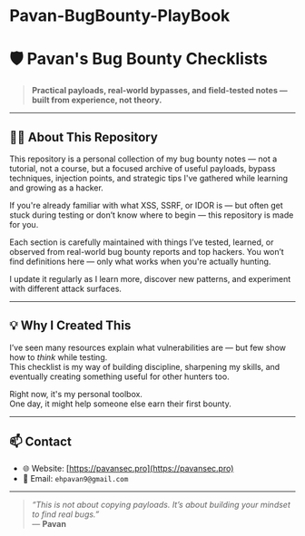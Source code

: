 # Pavan-BugBounty-PlayBook
# 🛡️ Pavan's Bug Bounty Checklists

> **Practical payloads, real-world bypasses, and field-tested notes — built from experience, not theory.**

---

## 👨‍💻 About This Repository

This repository is a personal collection of my bug bounty notes — not a tutorial, not a course, but a focused archive of useful payloads, bypass techniques, injection points, and strategic tips I've gathered while learning and growing as a hacker.

If you're already familiar with what XSS, SSRF, or IDOR is — but often get stuck during testing or don’t know where to begin — this repository is made for you.

Each section is carefully maintained with things I’ve tested, learned, or observed from real-world bug bounty reports and top hackers. You won’t find definitions here — only what works when you're actually hunting.

I update it regularly as I learn more, discover new patterns, and experiment with different attack surfaces.

---

## 💡 Why I Created This

I’ve seen many resources explain what vulnerabilities are — but few show how to *think* while testing.  
This checklist is my way of building discipline, sharpening my skills, and eventually creating something useful for other hunters too.

Right now, it's my personal toolbox.  
One day, it might help someone else earn their first bounty.

---

## 📫 Contact

- 🌐 Website: [https://pavansec.pro](https://pavansec.pro)  
- 📧 Email: `ehpavan9@gmail.com`  

---

> _“This is not about copying payloads. It’s about building your mindset to find real bugs.”_  
> — **Pavan**

